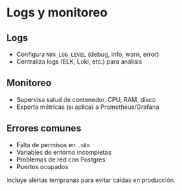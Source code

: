 # Logs y monitoreo

## Logs
- Configura `N8N_LOG_LEVEL` (debug, info, warn, error)
- Centraliza logs (ELK, Loki, etc.) para análisis

## Monitoreo
- Supervisa salud de contenedor, CPU, RAM, disco
- Exporta métricas (si aplica) a Prometheus/Grafana

## Errores comunes
- Falta de permisos en `.n8n`
- Variables de entorno incompletas
- Problemas de red con Postgres
- Puertos ocupados

Incluye alertas tempranas para evitar caídas en producción.
